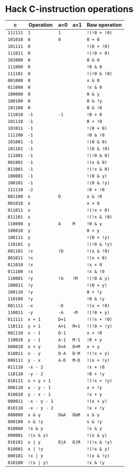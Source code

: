 # Hack C-instruction operations

| c        | Operation    | a=0   | a=1   | Raw operation |
| -------- | ------------ | ----- | ----- | ------------- |
| `111111` | `1`          | `1`   |       | `!(!0 + !0)`  |
| `101010` | `0`          | `0`   |       | `0 + 0`       |
| `101111` | `0`          |       |       | `!(0 + !0)`   |
| `111011` | `0`          |       |       | `!(!0 + 0)`   |
| `101000` | `0`          |       |       | `0 & 0`       |
| `111000` | `0`          |       |       | `!0 & 0`      |
| `111101` | `0`          |       |       | `!(!0 & !0)`  |
| `001000` | `0`          |       |       | `x & 0`       |
| `011000` | `0`          |       |       | `!x & 0`      |
| `100000` | `0`          |       |       | `0 & y`       |
| `100100` | `0`          |       |       | `0 & !y`      |
| `101100` | `0`          |       |       | `0 & !0`      |
| `111010` | `-1`         | `-1`  |       | `!0 + 0`      |
| `101110` | `-1`         |       |       | `0 + !0`      |
| `101011` | `-1`         |       |       | `!(0 + 0)`    |
| `111100` | `-1`         |       |       | `!0 & !0`     |
| `101001` | `-1`         |       |       | `!(0 & 0)`    |
| `101101` | `-1`         |       |       | `!(0 & !0)`   |
| `111001` | `-1`         |       |       | `!(!0 & 0)`   |
| `001001` | `-1`         |       |       | `!(x & 0)`    |
| `011001` | `-1`         |       |       | `!(!x & 0)`   |
| `100001` | `-1`         |       |       | `!(0 & y)`    |
| `100101` | `-1`         |       |       | `!(0 & !y)`   |
| `111110` | `-2`         |       |       | `!0 + !0`     |
| `001100` | `x`          | `D`   |       | `x & !0`      |
| `001010` | `x`          |       |       | `x + 0`       |
| `011011` | `x`          |       |       | `!(!x + 0)`   |
| `011101` | `x`          |       |       | `!(!x & !0)`  |
| `110000` | `y`          | `A`   | `M`   | `!0 & y`      |
| `100010` | `y`          |       |       | `0 + y`       |
| `100111` | `y`          |       |       | `!(0 + !y)`   |
| `110101` | `y`          |       |       | `!(!0 & !y)`  |
| `001101` | `!x`         | `!D`  |       | `!(x & !0)`   |
| `001011` | `!x`         |       |       | `!(x + 0)`    |
| `011010` | `!x`         |       |       | `!x + 0`      |
| `011100` | `!x`         |       |       | `!x & !0`     |
| `110001` | `!y`         | `!A`  | `!M`  | `!(!0 & y)`   |
| `100011` | `!y`         |       |       | `!(0 + y)`    |
| `100110` | `!y`         |       |       | `0 + !y`      |
| `110100` | `!y`         |       |       | `!0 & !y`     |
| `001111` | `-x`         | `-D`  |       | `!(x + !0)`   |
| `110011` | `-y`         | `-A`  | `-M`  | `!(!0 + y)`   |
| `011111` | `x + 1`      | `D+1` |       | `!(!x + !0)`  |
| `110111` | `y + 1`      | `A+1` | `M+1` | `!(!0 + !y)`  |
| `001110` | `x - 1`      | `D-1` |       | `x + !0`      |
| `110010` | `y - 1`      | `A-1` | `M-1` | `!0 + y`      |
| `000010` | `x + y`      | `D+A` | `D+M` | `x + y`       |
| `010011` | `x - y`      | `D-A` | `D-M` | `!(!x + y)`   |
| `000111` | `y - x`      | `A-D` | `M-D` | `!(x + !y)`   |
| `011110` | `-x - 2`     |       |       | `!x + !0`     |
| `110110` | `-y - 2`     |       |       | `!0 + !y`     |
| `010111` | `x + y + 1`  |       |       | `!(!x + !y)`  |
| `000110` | `x - y - 1`  |       |       | `x + !y`      |
| `010010` | `y - x - 1`  |       |       | `!x + y`      |
| `000011` | `-x - y - 1` |       |       | `!(x + y)`    |
| `010110` | `-x - y - 2` |       |       | `!x + !y`     |
| `000000` | `x & y`      | `D&A` | `D&M` | `x & y`       |
| `000100` | `x & !y`     |       |       | `x & !y`      |
| `010000` | `!x & y`     |       |       | `!x & y`      |
| `000001` | `!(x & y)`   |       |       | `!(x & y)`    |
| `010101` | `x \| y`     | `D\|A`| `D\|M`| `!(!x & !y)`  |
| `010001` | `x \| !y`    |       |       | `!(!x & y)`   |
| `000101` | `!x \| y`    |       |       | `!(x & !y)`   |
| `010100` | `!(x \| y)`  |       |       | `!x & !y`     |
